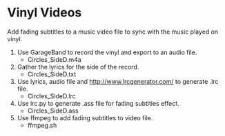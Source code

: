 # Vinyl Videos

Add fading subtitles to a music video file to sync with the music played on vinyl.

1. Use GarageBand to record the vinyl and export to an audio file.
    - Circles_SideD.m4a
2. Gather the lyrics for the side of the record.
    - Circles_SideD.txt
3. Use lyrics, audio file and http://www.lrcgenerator.com/ to generate .lrc file.
    - Circles_SideD.lrc
4. Use lrc.py to generate .ass file for fading subtitles effect.
    - Circles_SideD.ass
5. Use ffmpeg to add fading subtitles to video file.
    - ffmpeg.sh
